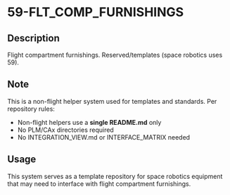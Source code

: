 # 59-FLT_COMP_FURNISHINGS

## Description

Flight compartment furnishings. Reserved/templates (space robotics uses 59).

## Note

This is a non-flight helper system used for templates and standards. Per repository rules:
- Non-flight helpers use a **single README.md** only
- No PLM/CAx directories required
- No INTEGRATION_VIEW.md or INTERFACE_MATRIX needed

## Usage

This system serves as a template repository for space robotics equipment that may need to interface with flight compartment furnishings.
